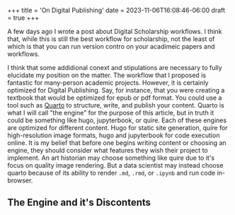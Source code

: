 +++
title = 'On Digital Publishing'
date = 2023-11-06T16:08:46-06:00
draft = true
+++

A few days ago I wrote a post about Digital Scholarship workflows. I think that, while this is still the best workflow for scholarship, not the least of which is that you can run version contro on your acadimeic papers and workflows. 

I think that some addidional conext and stipulations are necessary to fully elucidate my position on the matter. The workflow that I proposed is fantastic for many-person academic projects. However, it is certainly optimized for Digital Publishing. Say, for instance, that you were creating a textbook that would be optimized for epub or pdf format. You could use a tool such as [Quarto](quarto.org) to structure, write, and publish your content. Quarto is what I will call "the engine" for the purpose of this article, but in truth it could be something like hugo, jupyterbook, or quire. Each of these engines are optimized for different content. Hugo for static site generation, quire for high-resolution image formats, hugo and jupyterbook for code execution online. It is my belief that before one begins writing content or choosing an engine, they should consider what features they wish their project to implement. An art historian may choose something like quire due to it's focus on quality image rendering. But a data scientist may instead choose quarto because of its ability to render `.md`, `.rmd`, or `.ipynb` and run code in-browser. 

## The Engine and it's Discontents

